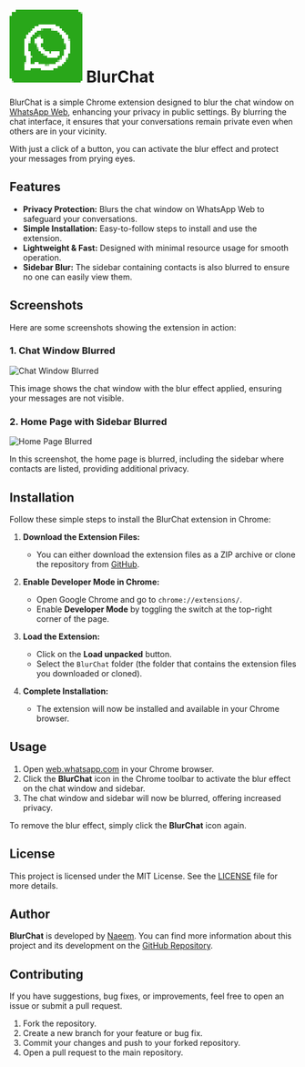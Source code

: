 # ![BlurChat Icon](assets/icon.png) BlurChat



BlurChat is a simple Chrome extension designed to blur the chat window on [WhatsApp Web](https://web.whatsapp.com), enhancing your privacy in public settings. By blurring the chat interface, it ensures that your conversations remain private even when others are in your vicinity. 

With just a click of a button, you can activate the blur effect and protect your messages from prying eyes.

## Features

- **Privacy Protection:** Blurs the chat window on WhatsApp Web to safeguard your conversations.
- **Simple Installation:** Easy-to-follow steps to install and use the extension.
- **Lightweight & Fast:** Designed with minimal resource usage for smooth operation.
- **Sidebar Blur:** The sidebar containing contacts is also blurred to ensure no one can easily view them.
  
## Screenshots

Here are some screenshots showing the extension in action:

### 1. **Chat Window Blurred**
![Chat Window Blurred](assets/chat-ss.png)

This image shows the chat window with the blur effect applied, ensuring your messages are not visible.

### 2. **Home Page with Sidebar Blurred**
![Home Page Blurred](assets/home-ss.png)

In this screenshot, the home page is blurred, including the sidebar where contacts are listed, providing additional privacy.

## Installation

Follow these simple steps to install the BlurChat extension in Chrome:

1. **Download the Extension Files:**
   - You can either download the extension files as a ZIP archive or clone the repository from [GitHub](https://github.com/i-naeem/blurchat).

2. **Enable Developer Mode in Chrome:**
   - Open Google Chrome and go to `chrome://extensions/`.
   - Enable **Developer Mode** by toggling the switch at the top-right corner of the page.

3. **Load the Extension:**
   - Click on the **Load unpacked** button.
   - Select the `BlurChat` folder (the folder that contains the extension files you downloaded or cloned).
   
4. **Complete Installation:**
   - The extension will now be installed and available in your Chrome browser.

## Usage

1. Open [web.whatsapp.com](https://web.whatsapp.com) in your Chrome browser.
2. Click the **BlurChat** icon in the Chrome toolbar to activate the blur effect on the chat window and sidebar.
3. The chat window and sidebar will now be blurred, offering increased privacy.

To remove the blur effect, simply click the **BlurChat** icon again.

## License

This project is licensed under the MIT License. See the [LICENSE](LICENSE) file for more details.

## Author

**BlurChat** is developed by [Naeem](https://github.com/i-naeem). You can find more information about this project and its development on the [GitHub Repository](https://github.com/i-naeem/blurchat).

## Contributing

If you have suggestions, bug fixes, or improvements, feel free to open an issue or submit a pull request.

1. Fork the repository.
2. Create a new branch for your feature or bug fix.
3. Commit your changes and push to your forked repository.
4. Open a pull request to the main repository.


